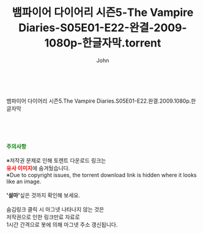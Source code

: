 ﻿---
layout: post
title:  "뱀파이어 다이어리 시즌5-The Vampire Diaries-S05E01-E22-완결-2009-1080p-한글자막.torrent"
author: John
categories: [ 드라마 ]
tags: [  ]
image:  
description: "뱀파이어 다이어리 시즌5-The Vampire Diaries-S05E01-E22-완결-2009-1080p-한글자막 torrent 정보 공유"
toc: true
toc_sticky: true
---

<br>
<div class="view-img">
<img alt="" class="img-tag" content="https://torrentmobile60.com/data/file/drama/2041236361_kBPx3Xjw_fa39f74bae5654e86bce320c8317ac934de83e52.jpg" itemprop="image" src="https://torrentmobile60.com/data/file/drama/2041236361_kBPx3Xjw_fa39f74bae5654e86bce320c8317ac934de83e52.jpg"/></div><div class="view-content" itemprop="description">
<p>뱀파이어 다이어리 시즌5.The Vampire Diaries.S05E01-E22.완결.2009.1080p.한글자막<br/></p> </div>
    
<br><br><br>
<p data-ke-size="size16"><b><span style="color: green;">주의사항</span></b><br /><br />※저작권 문제로 인해 토렌트 다운로드 링크는<br /><b><span style="color: red;">유사 이미지</span></b>에 숨겨뒀습니다.<br />※Due to copyright issues, the torrent download link is hidden where it looks like an image.<br /><br /><b>'설마'</b>싶은 것까지 확인해 보세요.<br /><br />숨김링크 클릭 시 마그넷 나타나지 않는 것은<br />저작권으로 인한 링크만료 자료로<br />1시간 간격으로 봇에 의해 마그넷 주소 갱신됩니다.</p>
